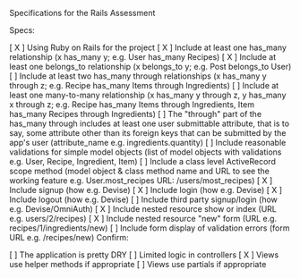 Specifications for the Rails Assessment

Specs:

 [ X ] Using Ruby on Rails for the project
 [ X ] Include at least one has_many relationship (x has_many y; e.g. User has_many Recipes)
 [ X ] Include at least one belongs_to relationship (x belongs_to y; e.g. Post belongs_to User)
 [  ] Include at least two has_many through relationships (x has_many y through z; e.g. Recipe has_many Items through Ingredients)
 [  ] Include at least one many-to-many relationship (x has_many y through z, y has_many x through z; e.g. Recipe has_many Items through Ingredients, Item has_many Recipes through Ingredients)
 [  ] The "through" part of the has_many through includes at least one user submittable attribute, that is to say, some attribute other than its foreign keys that can be submitted by the app's user (attribute_name e.g. ingredients.quantity)
 [  ] Include reasonable validations for simple model objects (list of model objects with validations e.g. User, Recipe, Ingredient, Item)
 [  ] Include a class level ActiveRecord scope method (model object & class method name and URL to see the working feature e.g. User.most_recipes URL: /users/most_recipes)
 [ X ] Include signup (how e.g. Devise)
 [ X ] Include login (how e.g. Devise)
 [ X ] Include logout (how e.g. Devise)
 [  ] Include third party signup/login (how e.g. Devise/OmniAuth)
 [ X ] Include nested resource show or index (URL e.g. users/2/recipes)
 [ X ] Include nested resource "new" form (URL e.g. recipes/1/ingredients/new)
 [  ] Include form display of validation errors (form URL e.g. /recipes/new)
Confirm:

 [  ] The application is pretty DRY
 [  ] Limited logic in controllers
 [ X ] Views use helper methods if appropriate
 [  ] Views use partials if appropriate